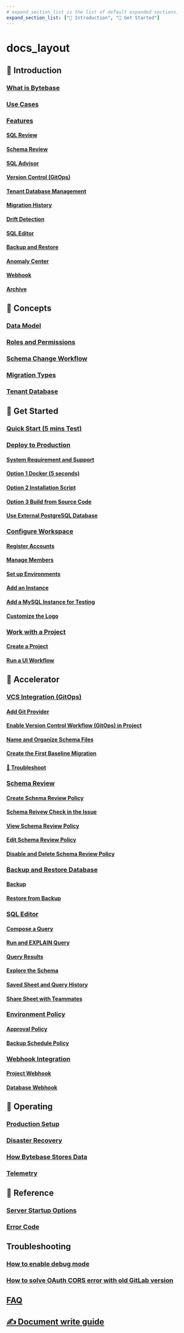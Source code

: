 ```yaml
---
# expand_section_list is the list of default expanded sections.
expand_section_list: ["👀 Introduction", "🐣 Get Started"]
---
```


# docs_layout

## 👀 Introduction

### [What is Bytebase](/introduction/what-is-bytebase)

### [Use Cases](/introduction/use-cases)
### [Features](/introduction/features/overview)

#### [SQL Review](/introduction/features/sql-review)

#### [Schema Review](/introduction/features/schema-review)

#### [SQL Advisor](/introduction/features/sql-advisor)

#### [Version Control (GitOps)](/introduction/features/version-control)

#### [Tenant Database Management](/introduction/features/tenant-database-management)

#### [Migration History](/introduction/features/migration-history)
#### [Drift Detection](/introduction/features/drift-detection)

#### [SQL Editor](/introduction/features/sql-editor)
#### [Backup and Restore](/introduction/features/backup-and-restore)

#### [Anomaly Center](/introduction/features/anomaly-center)

#### [Webhook](/introduction/features/webhook)

#### [Archive](/introduction/features/archive)

## 🔑 Concepts

### [Data Model](/concepts/data-model)

### [Roles and Permissions](/concepts/roles-and-permissions)

### [Schema Change Workflow](/concepts/schema-change-workflow)

### [Migration Types](/concepts/migration-types)

### [Tenant Database](/concepts/tenant-database)

## 🐣 Get Started

### [Quick Start (5 mins Test)](/get-started/quick-start)

### [Deploy to Production](/get-started/deploy-to-production/overview)

#### [System Requirement and Support](/get-started/deploy-to-production/system-requirements-and-supported-versions)
#### [Option 1 Docker (5 seconds)](/get-started/deploy-to-production/deploy-with-docker)

#### [Option 2 Installation Script](/get-started/deploy-to-production/installation-script)

#### [Option 3 Build from Source Code](/get-started/deploy-to-production/build-from-source-code)

#### [Use External PostgreSQL Database](/get-started/deploy-to-production/external-postgres)
### [Configure Workspace](/get-started/configure-workspace/overview)

#### [Register Accounts](/get-started/configure-workspace/register-accounts)
#### [Manage Members](/get-started/configure-workspace/manage-members)
#### [Set up Environments](/get-started/configure-workspace/set-up-environments)
#### [Add an Instance](/get-started/configure-workspace/add-an-instance)
#### [Add a MySQL Instance for Testing](/get-started/configure-workspace/add-a-mysql-instance-for-testing)

#### [Customize the Logo](/get-started/configure-workspace/customize-the-logo)

### [Work with a Project](/get-started/work-with-a-project/overview)
#### [Create a Project](/get-started/work-with-a-project/create-a-project)
#### [Run a UI Workflow](/get-started/work-with-a-project/run-a-ui-workflow)

## 🚀 Accelerator

### [VCS Integration (GitOps)](/accelerator/vcs-integration/overview)

#### [Add Git Provider](/accelerator/vcs-integration/add-git-provider)

#### [Enable Version Control Workflow (GitOps) in Project](/accelerator/vcs-integration/enable-version-control-workflow)

#### [Name and Organize Schema Files](/accelerator/vcs-integration/name-and-organize-schema-files)

#### [Create the First Baseline Migration](/accelerator/vcs-integration/create-the-first-baseline-migration)

#### [🐞 Troubleshoot](/accelerator/vcs-integration/troubleshoot)

### [Schema Review](/accelerator/schema-review/overview)

#### [Create Schema Review Policy](/accelerator/schema-review/create-schema-review-policy)

#### [Schema Reivew Check in the Issue](/accelerator/schema-review/schema-review-check-in-the-issue)

#### [View Schema Review Policy](/accelerator/schema-review/view-schema-review-policy)

#### [Edit Schema Review Policy](/accelerator/schema-review/edit-schema-review-policy)

#### [Disable and Delete Schema Review Policy](/accelerator/schema-review/disable-delete-policy)
### [Backup and Restore Database](/accelerator/backup-restore-database/overview)

#### [Backup](/accelerator/backup-restore-database/backup)

#### [Restore from Backup](/accelerator/backup-restore-database/restore-from-backup)

### [SQL Editor](/accelerator/sql-editor/overview)

#### [Compose a Query](/accelerator/sql-editor/writing-a-query)

#### [Run and EXPLAIN Query](/accelerator/sql-editor/run-queries)

#### [Query Results](/accelerator/sql-editor/query-results)

#### [Explore the Schema](/accelerator/sql-editor/explore-the-schema)

#### [Saved Sheet and Query History](/accelerator/sql-editor/never-miss-your-works)

#### [Share Sheet with Teammates](/accelerator/sql-editor/share-sheet-with-teammates)

### [Environment Policy](/accelerator/environment-policy/overview)

#### [Approval Policy](/accelerator/environment-policy/approval-policy)

#### [Backup Schedule Policy](/accelerator/environment-policy/backup-schedule-policy)
### [Webhook Integration](/accelerator/webhook-integration/overview)

#### [Project Webhook](/accelerator/webhook-integration/project-webhook)

#### [Database Webhook](/accelerator/webhook-integration/database-webhook)

## 🔧 Operating

### [Production Setup](/operating/production-setup)

### [Disaster Recovery](/operating/disaster-recovery)

### [How Bytebase Stores Data](/operating/how-bytebase-stores-data)

### [Telemetry](/operating/telemetry)

## 📖 Reference

### [Server Startup Options](/reference/command-line)

### [Error Code](/reference/error-code)

## Troubleshooting

### [How to enable debug mode](/troubleshooting/how-to-enable-debug-mode)
### [How to solve OAuth CORS error with old GitLab version](/troubleshooting/how-to-solve-oauth-cors-error-with-old-gitlab-version)

## [FAQ](/faq)

## [✍️ Document write guide](/document-write-guide)

